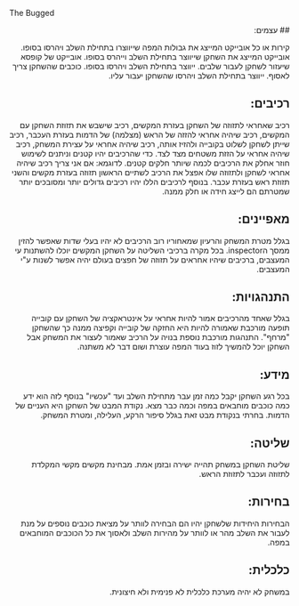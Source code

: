 The Bugged
<div dir='rtl' lang='he'>
##	עצמים:

קירות או כל אובייקט המייצג את גבולות המפה שייווצרו בתחילת השלב ויהרסו בסופו.
אובייקט המייצג את השחקן שייווצר בתחילת השלב וייהרס בסופו.
אובייקט של קופסא שיעזור לשחקן לעבור שלבים. ייווצר בתחילת השלב ויהרסו בסופו.
כוכבים שהשחקן צריך לאסוף. ייווצר בתחילת השלב ויהרסו שהשחקן יעבור עליו.

##	רכיבים:
רכיב שאחראי לתזוזה של השחקן בעזרת המקשים, רכיב שישבש את תזוזת השחקן עם המקשים, רכיב שיהיה אחראי להזזה של הראש (מצלמה) של הדמות בעזרת העכבר, רכיב שייתן לשחקן לשלוט בקובייה ולהזיז אותה, רכיב שיהיה אחראי על עצירת המשחק, רכיב שיהיה אחראי על הזזת משטחים מצד לצד. כדי שהרכיבים יהיו קטנים וניתנים לשימוש חוזר אחלק את הרכיבים לכמה שיותר חלקים קטנים. לדוגמא: אם אני צריך רכיב שיהיה אחראי לשחקן ולתזוזה שלו אפצל את הרכיב לשתיים הראשון תזוזה בעזרת מקשים והשני תזוזת ראש בעזרת עכבר.
בנוסף לרכיבים הללו יהיו רכיבים גדולים יותר ומסובכים יותר שמטרתם הם לייצג חידה או חלק ממנה.

##	מאפיינים:
בגלל מטרת המשחק והרעיון שמאחוריו רוב הרכיבים לא יהיו בעלי שדות שאפשר להזין ממסך הinspector. בכל מקרה ברכיבי השליטה על השחקן המקשים יוכלו להשתנות עי המעצבים, ברכיבים שיהיו אחראים על תזוזה של חפצים בעולם יהיה אפשר לשנות ע"י המעצבים.

##	התנהגויות:
בגלל שאחד מהרכיבים אמור להיות אחראי על אינטראקציה של השחקן עם קובייה תופעה מורכבת שאמורה להיות היא החזקה של קובייה וקפיצה ממנה כך שהשחקן "מרחף". התנהגות מורכבת נוספת בנויה על הרכיב שאמור לעצור את המשחק אבל השחקן יוכל להמשיך לזוז בעוד המפה עוצרת ושום דבר לא משתנה.

##	מידע:
בכל רגע השחקן יקבל כמה זמן עבר מתחילת השלב ועד "עכשיו" בנוסף לזה הוא ידע כמה כוכבים מוחבאים במפה וכמה כבר מצא.
נקודת המבט של השחקן היא העניים של הדמות. בחרתי בנקודת מבט זאת בגלל סיפור הרקע, העלילה, ומטרת המשחק.

##	שליטה: 
שליטת השחקן במשחק תהייה ישירה ובזמן אמת. מבחינת מקשים מקשי המקלדת לתזוזה ועכבר לתזוזת הראש.

##	בחירות: 
הבחירות היחידות שלשחקן יהיו הם הבחירה לוותר על מציאת כוכבים נוספים על מנת לעבור את השלב מהר או לוותר על מהירות השלב ולאסוך את כל הכוכבים המוחבאים במפה.

##	כלכלית:
במשחק לא יהיה מערכת כלכלית לא פנימית ולא חיצונית.
</div>
